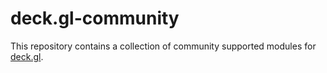 # deck.gl-community

This repository contains a collection of community supported modules for [deck.gl](https://deck.gl).
